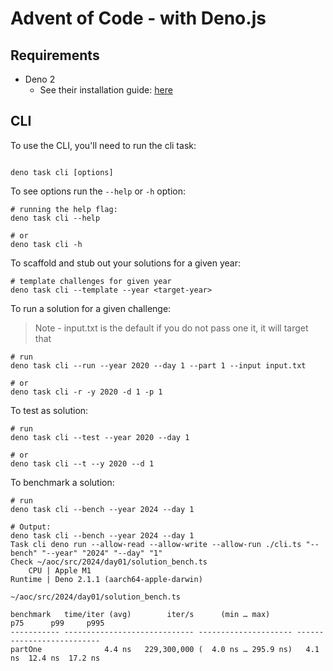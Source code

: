 # Advent of Code - with Deno.js

## Requirements
- Deno 2
  - See their installation guide: [here](https://docs.deno.com/runtime/getting_started/installation/)

## CLI

To use the CLI, you'll need to run the cli task:
```shell

deno task cli [options]

```

To see options run the `--help` or `-h` option:
```shell
# running the help flag:
deno task cli --help

# or
deno task cli -h
```

To scaffold and stub out your solutions for a given year:
```shell
# template challenges for given year
deno task cli --template --year <target-year> 
```

To run a solution for a given challenge:

> Note - input.txt is the default if you do not pass one it, it will target that
```shell
# run
deno task cli --run --year 2020 --day 1 --part 1 --input input.txt

# or
deno task cli -r -y 2020 -d 1 -p 1
```

To test as solution:
```shell
# run
deno task cli --test --year 2020 --day 1

# or
deno task cli --t --y 2020 --d 1
```

To benchmark a solution:
```shell
# run
deno task cli --bench --year 2024 --day 1

# Output:
deno task cli --bench --year 2024 --day 1
Task cli deno run --allow-read --allow-write --allow-run ./cli.ts "--bench" "--year" "2024" "--day" "1"
Check ~/aoc/src/2024/day01/solution_bench.ts
    CPU | Apple M1
Runtime | Deno 2.1.1 (aarch64-apple-darwin)

~/aoc/src/2024/day01/solution_bench.ts

benchmark   time/iter (avg)        iter/s      (min … max)           p75      p99     p995
----------- ----------------------------- --------------------- --------------------------
partOne              4.4 ns   229,300,000 (  4.0 ns … 295.9 ns)   4.1 ns  12.4 ns  17.2 ns

```